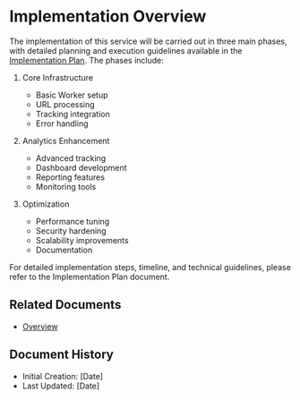 # Implementation Overview

The implementation of this service will be carried out in three main phases, with detailed planning and execution guidelines available in the [Implementation Plan](../../project-plan/PLAN.md). The phases include:

1. Core Infrastructure
   - Basic Worker setup
   - URL processing
   - Tracking integration
   - Error handling

2. Analytics Enhancement
   - Advanced tracking
   - Dashboard development
   - Reporting features
   - Monitoring tools

3. Optimization
   - Performance tuning
   - Security hardening
   - Scalability improvements
   - Documentation

For detailed implementation steps, timeline, and technical guidelines, please refer to the Implementation Plan document.

## Related Documents
- [Overview](overview.md)

## Document History
- Initial Creation: [Date]
- Last Updated: [Date] 